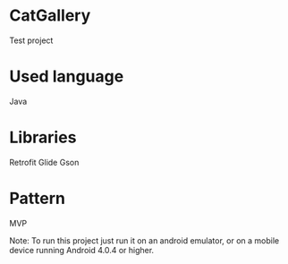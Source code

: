 # CatGallery
Test project

# Used language
  Java
  
# Libraries
  Retrofit
  Glide
  Gson
  
# Pattern
  MVP




Note: To run this project just run it on an android emulator, or on a mobile device running Android 4.0.4 or higher.
